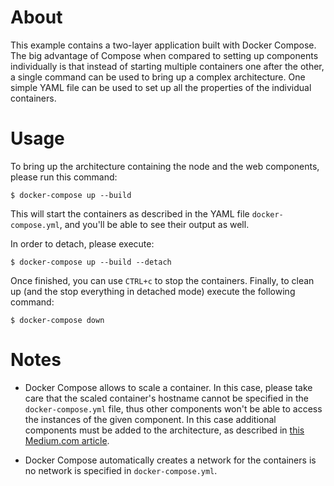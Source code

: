 # About

This example contains a two-layer application built with Docker Compose. The big
advantage of Compose when compared to setting up components individually is that
instead of starting multiple containers one after the other, a single command
can be used to bring up a complex architecture. One simple YAML file can be used
to set up all the properties of the individual containers.

# Usage

To bring up the architecture containing the node and the web components, please
run this command:
```
$ docker-compose up --build
```

This will start the containers as described in the YAML file
`docker-compose.yml`, and you'll be able to see their output as well.

In order to detach, please execute:
```
$ docker-compose up --build --detach
```

Once finished, you can use `CTRL+c` to stop the containers. Finally, to clean up
(and the stop everything in detached mode) execute the following command:
```
$ docker-compose down
```

# Notes

- Docker Compose allows to scale a container. In this case, please take care that
the scaled container's hostname cannot be specified in the `docker-compose.yml`
file, thus other components won't be able to access the instances of the given
component. In this case additional components must be added to the architecture,
as described in [this Medium.com article](https://medium.com/@benoittellier3/automatic-load-balancing-for-your-docker-compose-services-aa6b96f20d20).

- Docker Compose automatically creates a network for the containers is no network
is specified in `docker-compose.yml`.
